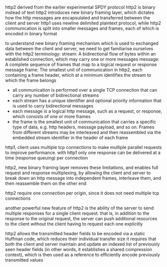 http2 derived from the earlier experimental SPDY protocol
http2 is binary instead of text
http2 introduces new binary framing layer, which dictates how the http messages are encapsulated and transferred between the client and server
http1 uses newline delimited plaintext protocol, while http2 communication is split into smaller messages and frames, each of which is encoded in binary format

to understand new binary framing mechanism which is used to exchanged data between the client and server, we need to get familiarise ourselves with the http2 terminology:
stream: A bidirectional flow of bytes within an established connection, which may carry one or more messages
message: A complete sequence of frames that map to a logical request or response message
frame: The smallest unit of communication in http2, each containing a frame header, which at a minimum identifies the stream to which the frame belongs
- all communication is performed over a single TCP connection that can carry any number of bidirectional streams
- each stream has a unique identifier and optional priority information that is used to carry bidirectional messages
- each message is a logical http message, such as a request, or response, which consists of one or more frames
- the frame is the smallest unit of communication that carries a specific type of data, e.g. http headers, message payload, and so on. Frames from different streams may be interleaved and then reassembled via the embedded stream identifier in the header of each frame

http1, client uses multiple tcp connections to make multiple parallel requests to improve performance. with http1 only one response can be delivered at a time (response queuing) per connection

http2, new binary framing layer removes these limitations, and enables full request and response multiplexing, by allowing the client and server to break down an http message into independent frames, interleave them, and then reassemble them on the other end

http2 require one connection per origin, since it does not need multiple tcp connections

another powerful new feature of http2 is the ability of the server to send multiple responses for a single client request. that is, in addition to the response to the original request, the server can push additional resources to the client without the client having to request each one explicitly

http2 allows the transmitted header fields to be encoded via a static Huffman code, which reduces their individual transfer size
it requires that both the client and server maintain and update an indexed list of previously seen header fields (in other words, it establishes a shared compression context), which is then used as a reference to efficiently encode previously transmitted values